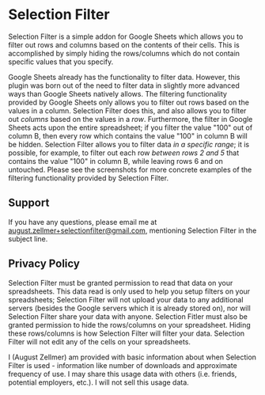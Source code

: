 # Selection Filter
Selection Filter is a simple addon for Google Sheets which allows you to filter out rows and columns based on the contents of their cells. This is accomplished by simply hiding the rows/columns which do not contain specific values that you specify. 

Google Sheets already has the functionality to filter data. However, this plugin was born out of the need to filter data in slightly more advanced ways than Google Sheets natively allows. The filtering functionality provided by Google Sheets only allows you to filter out rows based on the values in a column. Selection Filter does this, and also allows you to filter out *columns* based on the values in a *row*. Furthermore, the filter in Google Sheets acts upon the entire spreadsheet; if you filter the value "100" out of column B, then every row which contains the value "100" in column B will be hidden. Selection Filter allows you to filter data *in a specific range*; it is possible, for example, to filter out each row *between rows 2 and 5* that contains the value "100" in column B, while leaving rows 6 and on untouched. Please see the screenshots for more concrete examples of the filtering functionality provided by Selection Filter.

## Support
If you have any questions, please email me at august.zellmer+selectionfilter@gmail.com, mentioning Selection Filter in the subject line.

## Privacy Policy
Selection Filter must be granted permission to read that data on your spreadsheets. This data read is only used to help you setup filters on your spreadsheets; Selection Filter will not upload your data to any additional servers (besides the Google servers which it is already stored on), nor will Selection Filter share your data with anyone.
Selection Fitler must also be granted permission to hide the rows/columns on your spreadsheet. Hiding these rows/columns is how Selection Filter will filter your data. Selection Filter will not edit any of the cells on your spreadsheets. 

I (August Zellmer) am provided with basic information about when Selection Filter is used - information like number of downloads and approximate frequency of use. I may share this usage data with others (i.e. friends, potential employers, etc.). I will not sell this usage data. 

